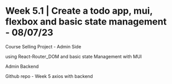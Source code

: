 # Week 5.1 | Create a todo app, mui, flexbox and basic state management - 08/07/23

Course Selling Project - Admin Side 

using React-Router_DOM and basic state Management with MUI 

Admin Backend 

Github repo - Week 5 axios with backend
